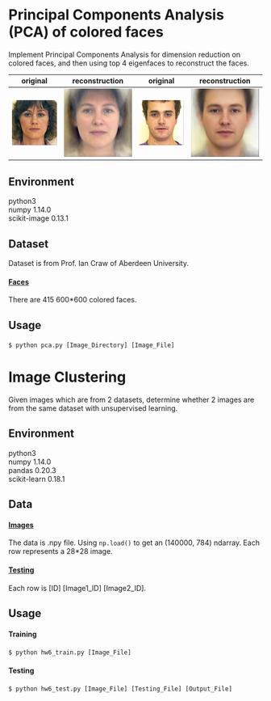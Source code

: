 # Principal Components Analysis (PCA) of colored faces
Implement Principal Components Analysis for dimension reduction on colored faces, and then using top 4 eigenfaces to reconstruct the faces.

| original | reconstruction | original | reconstruction |
| -------- | -------------- | -------- | -------------- |
| ![image](https://github.com/chenghsuanw/ML2017FALL/blob/master/hw6/asset/5.jpg) | ![image](https://github.com/chenghsuanw/ML2017FALL/blob/master/hw6/asset/5_re.jpg) | ![image](https://github.com/chenghsuanw/ML2017FALL/blob/master/hw6/asset/10.jpg) | ![image](https://github.com/chenghsuanw/ML2017FALL/blob/master/hw6/asset/10_re.jpg) |

## Environment
python3 <br>
numpy 1.14.0 <br>
scikit-image 0.13.1

## Dataset
Dataset is from Prof. Ian Craw of Aberdeen University.

#### [Faces](https://drive.google.com/open?id=1wplq6b13QA56YG4VObitXtLn-SfNmWUy)
There are 415 600*600 colored faces.

## Usage
```$ python pca.py [Image_Directory] [Image_File]```

# Image Clustering
Given images which are from 2 datasets, determine whether 2 images are from the same dataset with unsupervised learning.

## Environment
python3 <br>
numpy 1.14.0 <br>
pandas 0.20.3 <br>
scikit-learn 0.18.1

## Data
#### [Images](https://drive.google.com/open?id=1hGVzLiOGX7YvTFeOzhThLOf0EVnScA4x)
The data is .npy file. Using ```np.load()``` to get an (140000, 784) ndarray. Each row represents a 28*28 image.
#### [Testing](https://drive.google.com/open?id=1Ji43jPI3GWo58EWoCTaBYHIrgI0C5wo8)
Each row is [ID] [Image1_ID] [Image2_ID]. 

## Usage
#### Training
```$ python hw6_train.py [Image_File]```
#### Testing
```$ python hw6_test.py [Image_File] [Testing_File] [Output_File]```
